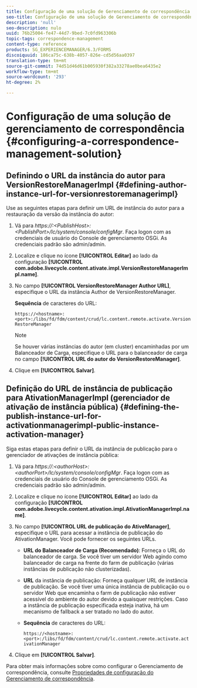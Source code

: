 ```yaml
---
title: Configuração de uma solução de Gerenciamento de correspondência
seo-title: Configuração de uma solução de Gerenciamento de correspondência
description: 'null'
seo-description: nulo
uuid: 76b25004-fe47-44d7-9bed-7c0fd963306b
topic-tags: correspondence-management
content-type: reference
products: SG_EXPERIENCEMANAGER/6.3/FORMS
discoiquuid: 186ca75c-638b-4057-826e-cd5d56aa0397
translation-type: tm+mt
source-git-commit: 74d51d46d61b005930f382a33278ae0bea6435e2
workflow-type: tm+mt
source-wordcount: '293'
ht-degree: 2%

---
```



# Configuração de uma solução de gerenciamento de correspondência {#configuring-a-correspondence-management-solution}

## Definindo o URL da instância do autor para VersionRestoreManagerImpl {#defining-author-instance-url-for-versionrestoremanagerimpl}

Use as seguintes etapas para definir um URL de instância do autor para a restauração da versão da instância do autor:

1. Vá para *https://:&lt;PublishHost>:&lt;PublishPort>/lc/system/console/configMgr*. Faça logon com as credenciais de usuário do Console de gerenciamento OSGi. As credenciais padrão são admin/admin.
1. Localize e clique no ícone **[!UICONTROL Editar]** ao lado da configuração **[!UICONTROL com.adobe.livecycle.content.ativate.impl.VersionRestoreManagerImpl.name]**.
1. No campo **[!UICONTROL VersionRestoreManager Author URL]**, especifique o URL da instância Author de VersionRestoreManager.

   **Sequência** de caracteres do URL:

   `https://<hostname>:<port>:/libs/fd/fdm/content/crud/lc.content.remote.activate.VersionRestoreManager`

   >[!NOTE]
   >
   >Se houver várias instâncias do autor (em cluster) encaminhadas por um Balanceador de Carga, especifique o URL para o balanceador de carga no campo **[!UICONTROL URL do autor do VersionRestoreManager]**.

1. Clique em **[!UICONTROL Salvar]**.

## Definição do URL de instância de publicação para AtivationManagerImpl (gerenciador de ativação de instância pública) {#defining-the-publish-instance-url-for-activationmanagerimpl-public-instance-activation-manager}

Siga estas etapas para definir o URL da instância de publicação para o gerenciador de ativações de instância pública:

1. Vá para *https://:&lt;authorHost>:&lt;authorPort>/lc/system/console/configMgr*. Faça logon com as credenciais de usuário do Console de gerenciamento OSGi. As credenciais padrão são admin/admin.
1. Localize e clique no ícone **[!UICONTROL Editar]** ao lado da configuração **[!UICONTROL com.adobe.livecycle.content.ativation.impl.AtivationManagerImpl.name]**.
1. No campo **[!UICONTROL URL de publicação do AtiveManager]**, especifique o URL para acessar a instância de publicação do AtivationManager. Você pode fornecer os seguintes URLs.

   * **URL do Balanceador de Carga (Recomendado)**: Forneça o URL do balanceador de carga. Se você tiver um servidor Web agindo como balanceador de carga na frente do farm de publicação (várias instâncias de publicação não clusterizadas).
   * **URL** da instância de publicação: Forneça qualquer URL de instância de publicação. Se você tiver uma única instância de publicação ou o servidor Web que encaminha o farm de publicação não estiver acessível do ambiente do autor devido a quaisquer restrições. Caso a instância de publicação especificada esteja inativa, há um mecanismo de fallback a ser tratado no lado do autor.
   * **Sequência** de caracteres do URL:

      `https://<hostname>:<port>:/libs/fd/fdm/content/crud/lc.content.remote.activate.activationManager`

1. Clique em **[!UICONTROL Salvar]**.

Para obter mais informações sobre como configurar o Gerenciamento de correspondência, consulte [Propriedades de configuração do Gerenciamento de correspondência](https://helpx.adobe.com/aem-forms/6-2/cm-configuration-properties.html).
